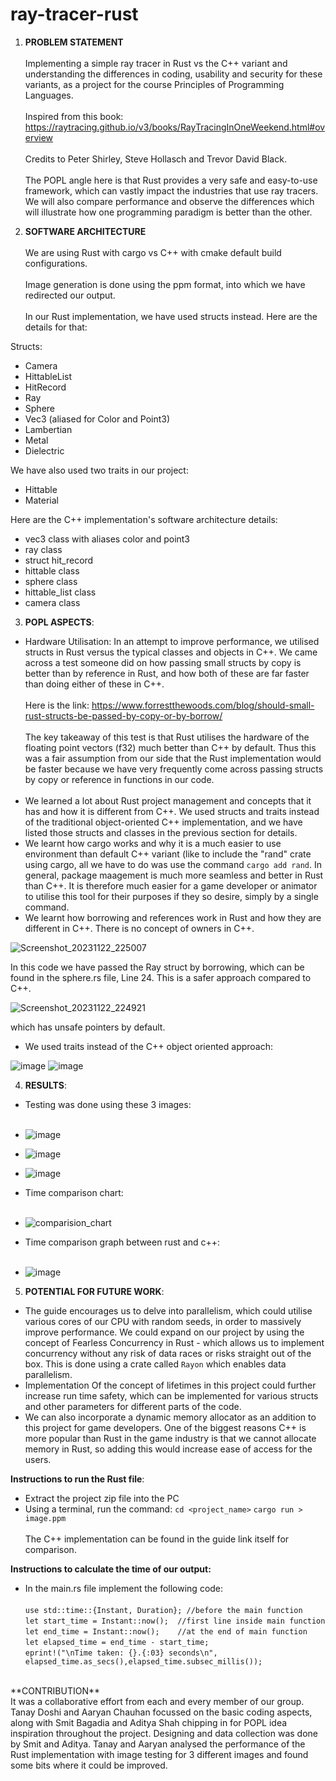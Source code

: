 # ray-tracer-rust
1) **PROBLEM STATEMENT** <br><br>
Implementing a simple ray tracer in Rust vs the C++ variant and understanding the differences in coding, usability and security for these variants, as a project for the course Principles of Programming Languages.<br><br>Inspired from this book: https://raytracing.github.io/v3/books/RayTracingInOneWeekend.html#overview <br><br> Credits to  Peter Shirley, Steve Hollasch and Trevor David Black. <br><br>
The POPL angle here is that Rust provides a very safe and easy-to-use framework, which can vastly impact the industries that use ray tracers. We will also compare performance and observe the differences which will illustrate how one programming paradigm is better than the other.

2) **SOFTWARE ARCHITECTURE** <br><br>
We are using Rust with cargo vs C++ with cmake default build configurations.<br><br> Image generation is done using the ppm format, into which we have redirected our output.<br><br>
In our Rust implementation, we have used structs instead. Here are the details for that:

Structs:
- Camera
- HittableList
- HitRecord
- Ray
- Sphere
- Vec3 (aliased for Color and Point3)
- Lambertian
- Metal
- Dielectric

We have also used two traits in our project:
- Hittable
- Material

Here are the C++ implementation's software architecture details: <br>
- vec3 class with aliases color and point3
- ray class
- struct hit_record
- hittable class
- sphere class
- hittable_list class
- camera class

3) **POPL ASPECTS**: 

- Hardware Utilisation: In an attempt to improve performance, we utilised structs in Rust versus the typical classes and objects in C++. We came across a test someone did on how passing small structs by copy is better than by reference in Rust, and how both of these are far faster than doing either of these in C++. <br><br>Here is the link: https://www.forrestthewoods.com/blog/should-small-rust-structs-be-passed-by-copy-or-by-borrow/ <br><br>
The key takeaway of this test is that Rust utilises the hardware of the floating point vectors (f32) much better than C++ by default. Thus this was a fair assumption from our side that the Rust implementation would be faster because we have very frequently come across passing structs by copy or reference in functions in our code.<br><br>
- We learned a lot about Rust project management and concepts that it has and how it is different from C++. We used structs and traits instead of the traditional object-oriented C++ implementation, and we have listed those structs and classes in the previous section for details.
- We learnt how cargo works and why it is a much easier to use environment than default C++ variant (like to include the "rand" crate using cargo, all we have to do was use the command `cargo add rand`. In general, package maagement is much more seamless and better in Rust than C++. It is therefore much easier for a game developer or animator to utilise this tool for their purposes if they so desire, simply by a single command.
- We learnt how borrowing and references work in Rust and how they are different in C++. There is no concept of owners in C++. <br>

![Screenshot_20231122_225007](https://github.com/ASC-073/ray-tracer-rust/assets/100084094/10dd2a07-f3c2-4e7c-91d5-a2a6a46dde3e)
    
In this code we have passed the Ray struct by borrowing, which can be found in the sphere.rs file, Line 24. This is a safer approach compared to C++.

![Screenshot_20231122_224921](https://github.com/ASC-073/ray-tracer-rust/assets/100084094/2730901b-7401-4aef-b113-872f38e35ee0)
    
  which has unsafe pointers by default.
- We used traits instead of the C++ object oriented approach:

![image](https://github.com/ASC-073/ray-tracer-rust/assets/100084094/a1be71b6-9f20-4603-b0b2-cbe14c87a34a)
![image](https://github.com/ASC-073/ray-tracer-rust/assets/100084094/790a8da6-8e58-499b-a5e9-61c8efdbb946)



4) **RESULTS**:
- Testing was done using these 3 images:<br><br>
- ![image](https://github.com/ASC-073/ray-tracer-rust/assets/136118131/c6267b71-79a0-4f06-8b4b-03b032b2ea7d)<br>
- ![image](https://github.com/ASC-073/ray-tracer-rust/assets/136118131/eee8c5e2-7762-4254-b284-6759e12e59ef)<br>
- ![image](https://github.com/ASC-073/ray-tracer-rust/assets/136118131/c2bc51d4-1fc8-4f40-a963-8308fa6b425f)<br>

- Time comparison chart:<br><br>
- ![comparision_chart](https://github.com/ASC-073/ray-tracer-rust/assets/136118131/e0bfd8aa-f9b2-495c-9773-3c46622bf278)<br>

- Time comparison graph between rust and c++:<br><br>
- ![image](https://github.com/ASC-073/ray-tracer-rust/assets/136118131/0eae9418-4bd6-4ae9-99e7-5d194ad45c5a)<br>


5) **POTENTIAL FOR FUTURE WORK**:
- The guide encourages us to delve into parallelism, which could utilise various cores of our CPU with random seeds, in order to massively improve performance. We could expand on our project by using the concept of Fearless Concurrency in Rust - which allows us to implement concurrency without any risk of data races or risks straight out of the box. This is done using a crate called `Rayon` which enables data parallelism.
- Implementation Of the concept of lifetimes in this project could further increase run time safety, which can be implemented for various structs and other parameters for different parts of the code.
- We can also incorporate a dynamic memory allocator as an addition to this project for game developers. One of the biggest reasons C++ is more popular than Rust in the game industry is that we cannot allocate memory in Rust, so adding this would increase ease of access for the users.


**Instructions to run the Rust file**:
- Extract the project zip file into the PC
- Using a terminal, run the command:
  `cd <project_name>`
  `cargo run > image.ppm`<br>
<br>The C++ implementation can be found in the guide link itself for comparison.<br>

**Instructions to calculate the time of our output:**
- In the main.rs file implement the following code:<br><br>
  `use std::time::{Instant, Duration}; //before the main function`<br>
  `let start_time = Instant::now();  //first line inside main function`<br>
  `let end_time = Instant::now();    //at the end of main function`<br>
  `let elapsed_time = end_time - start_time;`<br>
  `eprint!("\nTime taken: {}.{:03} seconds\n", elapsed_time.as_secs(),elapsed_time.subsec_millis());`<br>
<br>
**CONTRIBUTION**
<br>
It was a collaborative effort from each and every member of our group.
Tanay Doshi and Aaryan Chauhan focussed on the basic coding aspects, along with Smit Bagadia and Aditya Shah chipping in for POPL idea inspiration throughout the project. Designing and data collection was done by Smit and Aditya. Tanay and Aaryan analysed the performance of the Rust implementation with image testing for 3 different images and found some bits where it could be improved.


